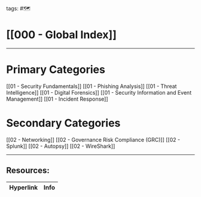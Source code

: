tags: #🗺

# [[000 - Global Index]]  

***
# Primary Categories

[[01 - Security Fundamentals]]
[[01 - Phishing Analysis]]
[[01 - Threat Intelligence]]
[[01 - Digital Forensics]]
[[01 - Security Information and Event Management]]
[[01 - Incident Response]]

# Secondary Categories

[[02 - Networking]]
[[02 - Governance Risk Compliance (GRC)]]
[[02 - Splunk]]
[[02 - Autopsy]]
[[02 - WireShark]]


---
## Resources:

| Hyperlink | Info |
| --------- | ---- |
